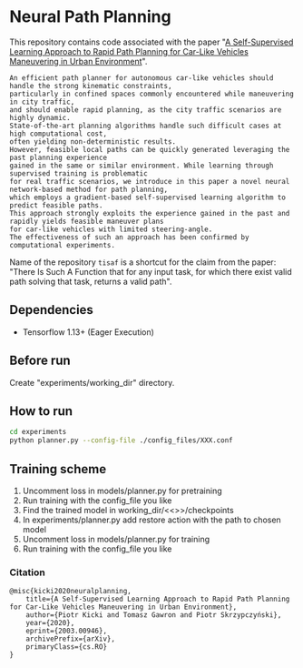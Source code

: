 # Neural Path Planning

This repository contains code associated with the paper "[A Self-Supervised Learning Approach to Rapid Path Planning for Car-Like Vehicles Maneuvering in Urban Environment](https://arxiv.org/abs/2003.00946)".

```
An efficient path planner for autonomous car-like vehicles should handle the strong kinematic constraints,
particularly in confined spaces commonly encountered while maneuvering in city traffic,
and should enable rapid planning, as the city traffic scenarios are highly dynamic.
State-of-the-art planning algorithms handle such difficult cases at high computational cost,
often yielding non-deterministic results.
However, feasible local paths can be quickly generated leveraging the past planning experience
gained in the same or similar environment. While learning through supervised training is problematic
for real traffic scenarios, we introduce in this paper a novel neural network-based method for path planning,
which employs a gradient-based self-supervised learning algorithm to predict feasible paths.
This approach strongly exploits the experience gained in the past and rapidly yields feasible maneuver plans
for car-like vehicles with limited steering-angle.
The effectiveness of such an approach has been confirmed by computational experiments.
```

Name of the repository `tisaf` is a shortcut for the claim from the paper: "There Is Such A Function that for any input task, for which there exist valid path solving that task, returns a valid path". 

## Dependencies

* Tensorflow 1.13+ (Eager Execution)

## Before run

Create "experiments/working_dir" directory. 

## How to run

```bash
cd experiments
python planner.py --config-file ./config_files/XXX.conf
```

## Training scheme
1. Uncomment loss in models/planner.py for pretraining
2. Run training with the config_file you like
3. Find the trained model in working_dir/<<<out-name>>>/checkpoints
4. In experiments/planner.py add restore action with the path to chosen model
5. Uncomment loss in models/planner.py for training
6. Run training with the config_file you like

### Citation
```
@misc{kicki2020neuralplanning,
    title={A Self-Supervised Learning Approach to Rapid Path Planning for Car-Like Vehicles Maneuvering in Urban Environment},
    author={Piotr Kicki and Tomasz Gawron and Piotr Skrzypczyński},
    year={2020},
    eprint={2003.00946},
    archivePrefix={arXiv},
    primaryClass={cs.RO}
}
```
